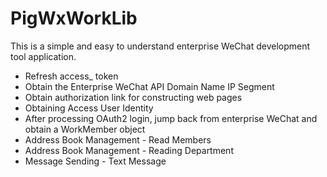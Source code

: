 # PigWxWorkLib
This is a simple and easy to understand enterprise WeChat development tool application.
 - Refresh access_ token
 - Obtain the Enterprise WeChat API Domain Name IP Segment
 - Obtain authorization link for constructing web pages
 - Obtaining Access User Identity
 - After processing OAuth2 login, jump back from enterprise WeChat and obtain a WorkMember object
 - Address Book Management - Read Members
 - Address Book Management - Reading Department
 - Message Sending - Text Message
